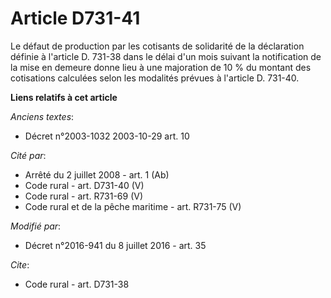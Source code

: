# Article D731-41

Le défaut de production par les cotisants de solidarité de la déclaration définie à l'article D. 731-38 dans le délai d'un
mois suivant la notification de la mise en demeure donne lieu à une majoration de 10 % du montant des cotisations calculées
selon les modalités prévues à l'article D. 731-40.

**Liens relatifs à cet article**

_Anciens textes_:

  - Décret n°2003-1032 2003-10-29 art. 10

_Cité par_:

  - Arrêté du 2 juillet 2008 - art. 1 (Ab)
  - Code rural - art. D731-40 (V)
  - Code rural - art. R731-69 (V)
  - Code rural et de la pêche maritime - art. R731-75 (V)

_Modifié par_:

  - Décret n°2016-941 du 8 juillet 2016 - art. 35

_Cite_:

  - Code rural - art. D731-38
